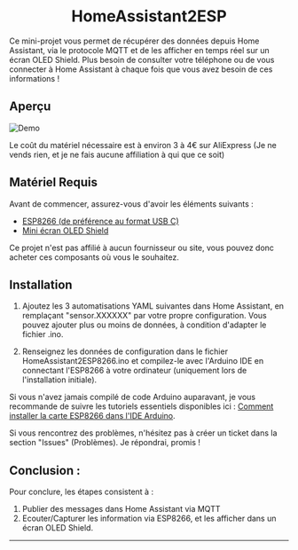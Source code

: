 <h1 align="center">HomeAssistant2ESP</h1>

Ce mini-projet vous permet de récupérer des données depuis Home Assistant, via le protocole MQTT et de les afficher en temps réel sur un écran OLED Shield. Plus besoin de consulter votre téléphone ou de vous connecter à Home Assistant à chaque fois que vous avez besoin de ces informations !


## Aperçu

![Demo](https://github.com/nejib1/HomeAssistant2ESP/assets/10485460/52300a29-c2a6-447e-9a5b-595aa5d7d070)

Le coût du matériel nécessaire est  à environ 3 à 4€ sur AliExpress (Je ne vends rien, et je ne fais aucune affiliation à qui que ce soit) 

## Matériel Requis

Avant de commencer, assurez-vous d'avoir les éléments suivants :
- [ESP8266 (de préférence au format USB C)](https://fr.aliexpress.com/item/32651747570.html)
- [Mini écran OLED Shield](https://fr.aliexpress.com/item/1005005334479829.html)

Ce projet n'est pas affilié à aucun fournisseur ou site, vous pouvez donc acheter ces composants où vous le souhaitez.

## Installation

1. Ajoutez les 3 automatisations YAML suivantes dans Home Assistant, en remplaçant "sensor.XXXXXX" par votre propre configuration. Vous pouvez ajouter plus ou moins de données, à condition d'adapter le fichier .ino.

2. Renseignez les données de configuration dans le fichier HomeAssistant2ESP8266.ino et compilez-le avec l'Arduino IDE en connectant l'ESP8266 à votre ordinateur (uniquement lors de l'installation initiale).

Si vous n'avez jamais compilé de code Arduino auparavant, je vous recommande de suivre les tutoriels essentiels disponibles ici : [Comment installer la carte ESP8266 dans l'IDE Arduino](https://randomnerdtutorials.com/how-to-install-esp8266-board-arduino-ide/).

Si vous rencontrez des problèmes, n'hésitez pas à créer un ticket dans la section "Issues" (Problèmes). Je répondrai, promis !


## Conclusion :
Pour conclure, les étapes consistent à : 
1) Publier des messages dans Home Assistant via MQTT
2) Ecouter/Capturer les information via ESP8266, et les afficher dans un écran OLED Shield.

---
